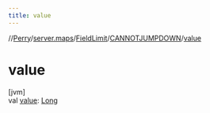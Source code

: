 ```yaml
---
title: value
---
```

//[Perry](../../../../index.html)/[server.maps](../../index.html)/[FieldLimit](../index.html)/[CANNOTJUMPDOWN](index.html)/[value](value.html)



# value



[jvm]\
val [value](value.html): [Long](https://kotlinlang.org/api/latest/jvm/stdlib/kotlin/-long/index.html)




